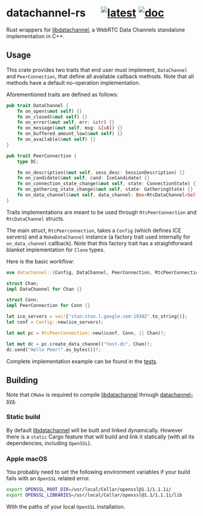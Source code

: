 # datachannel-rs &emsp; [![latest]][crates.io] [![doc]][docs.rs]

[latest]: https://img.shields.io/crates/v/datachannel.svg
[crates.io]: https://crates.io/crates/datachannel
[doc]: https://docs.rs/datachannel/badge.svg
[docs.rs]: https://docs.rs/datachannel

Rust wrappers for [libdatachannel][], a WebRTC Data Channels standalone implementation in C++.

## Usage

This crate provides two traits that end user must implement, `DataChannel` and
`PeerConnection`, that define all available callback methods. Note that all methods have
a default no-operation implementation.

Aforementioned traits are defined as follows:

```rust
pub trait DataChannel {
    fn on_open(&mut self) {}
    fn on_closed(&mut self) {}
    fn on_error(&mut self, err: &str) {}
    fn on_message(&mut self, msg: &[u8]) {}
    fn on_buffered_amount_low(&mut self) {}
    fn on_available(&mut self) {}
}

pub trait PeerConnection {
    type DC;

    fn on_description(&mut self, sess_desc: SessionDescription) {}
    fn on_candidate(&mut self, cand: IceCandidate) {}
    fn on_connection_state_change(&mut self, state: ConnectionState) {}
    fn on_gathering_state_change(&mut self, state: GatheringState) {}
    fn on_data_channel(&mut self, data_channel: Box<RtcDataChannel<Self::DC>>) {}
}
```

Traits implementations are meant to be used through `RtcPeerConnection` and
`RtcDataChannel` structs.

The main struct, `RtcPeerconnection`, takes a `Config` (which defines ICE servers) and a
`MakeDataChannel` instance (a factory trait used internally for `on_data_channel`
callback). Note that this factory trait has a straightforward blanket implementation for
`Clone` types.

Here is the basic workflow:

```rust
use datachannel::{Config, DataChannel, PeerConnection, RtcPeerConnection};

struct Chan;
impl DataChannel for Chan {}

struct Conn;
impl PeerConnection for Conn {}

let ice_servers = vec!["stun:stun.l.google.com:19302".to_string()];
let conf = Config::new(ice_servers);

let mut pc = RtcPeerConnection::new(&conf, Conn, || Chan)?;

let mut dc = pc.create_data_channel("test-dc", Chan)?;
dc.send("Hello Peer!".as_bytes())?;
```

Complete implementation example can be found in the [tests](tests).

## Building

Note that `CMake` is required to compile [libdatachannel][] through
[datachannel-sys](datachannel-sys).

### Static build

By default [libdatachannel][] will be built and linked dynamically. However there is a
`static` Cargo feature that will build and link it statically (with all its
dependencies, including `OpenSSL`).

### Apple macOS

You probably need to set the following environment variables if your build fails with an
`OpenSSL` related error.

```bash
export OPENSSL_ROOT_DIR=/usr/local/Cellar/openssl@1.1/1.1.1i/
export OPENSSL_LIBRARIES=/usr/local/Cellar/openssl@1.1/1.1.1i/lib
```

With the paths of your local `OpenSSL` installation.

[libdatachannel]: https://github.com/paullouisageneau/libdatachannel
